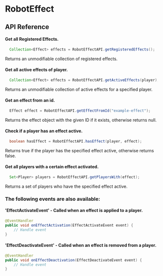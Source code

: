 # RobotEffect

## API Reference

#### Get all Registered Effects.

```java
  Collection<Effect> effects = RobotEffectAPI.getRegisteredEffects();
```
Returns an unmodifiable collection of registered effects.


#### Get all active effects of player.

```java
  Collection<Effect> effects = RobotEffectAPI.getActiveEffects(player);
```
Returns an unmodifiable collection of active effects for a specified player.


#### Get an effect from an id.

```java
  Effect effect = RobotEffectAPI.getEffectFromId("example-effect");
```
Returns the effect object with the given ID if it exists, otherwise returns null.


#### Check if a player has an effect active.

```java
  boolean hasEffect = RobotEffectAPI.hasEffect(player, effect);
```
Returns true if the player has the specified effect active, otherwise returns false.


#### Get all players with a certain effect activated.

```java
  Set<Player> players = RobotEffectAPI.getPlayersWith(effect);
```
Returns a set of players who have the specified effect active.

### The following events are also available:

#### 'EffectActivateEvent' - Called when an effect is applied to a player.

```java
@EventHandler
public void onEffectActivation(EffectActivateEvent event) {
    // Handle event
}
```

#### 'EffectDeactivateEvent' - Called when an effect is removed from a player.

```java
@EventHandler
public void onEffectDeactivation(EffectDeactivateEvent event) {
    // Handle event
}
```



